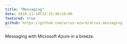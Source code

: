 ```yaml
---
title: "Messaging"
date: 2018-11-18T12:33:46+10:00
featured: true
github: https://github.com/arcus-azure/arcus.messaging
---
```


Messaging with Microsoft Azure in a breeze.
